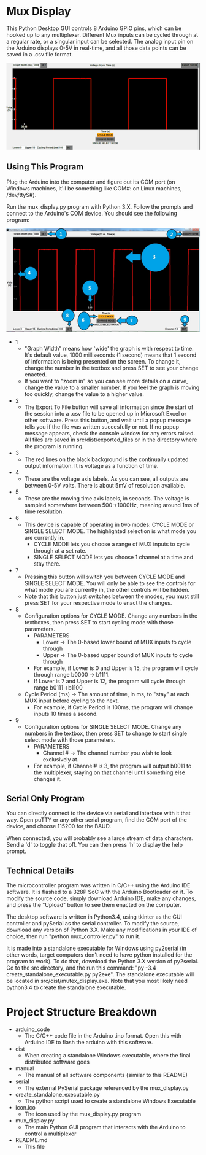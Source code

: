 # Mux Display
This Python Desktop GUI controls 8 Arduino GPIO pins, which can be hooked up to any multiplexer. Different Mux inputs can be cycled through at a regular rate, or a singular input can be selected. The analog input pin on the Arduino displays 0-5V in real-time, and all those data points can be saved in a .csv file format.

![](https://raw.githubusercontent.com/DavidJVitale/mux_display/master/pics/1.gif)

## Using This Program

Plug the Arduino into the computer and figure out its COM port (on Windows machines, it'll be something like COM#: on Linux machines, /dev/ttyS#).

Run the mux_display.py program with Python 3.X. Follow the prompts and connect to the Arduino's COM device. You should see the following program:

![](https://raw.githubusercontent.com/DavidJVitale/mux_display/master/pics/2.jpg)

* 1
    * "Graph Width" means how 'wide' the graph is with respect to time. It's default value, 1000 milliseconds (1 second) means that 1 second of information is being presented on the screen. To change it, change the number in the textbox and press SET to see your change enacted.
    * If you want to "zoom in" so you can see more details on a curve, change the value to a smaller number. If you feel the graph is moving too quickly, change the value to a higher value. 
* 2
    * The Export To File button will save all information since the start of the session into a .csv file to be opened up in Microsoft Excel or other software. Press this button, and wait until a popup message tells you if the file was written succesfully or not. If no popup message appears, check the console window for any errors raised. All files are saved in src/dist/exported_files or in the directory where the program is running.
* 3
    * The red lines on the black background is the continually updated output information. It is voltage as a function of time.
* 4
    * These are the voltage axis labels. As you can see, all outputs are between 0-5V volts. There is about 5mV of resolution available.
* 5
    * These are the moving time axis labels, in seconds. The voltage is sampled somewhere between 500->1000Hz, meaning around 1ms of time resolution.
* 6
    * This device is capable of operating in two modes: CYCLE MODE or SINGLE SELECT MODE. The highlighted selection is what mode you are currently in.
        * CYCLE MODE lets you choose a range of MUX inputs to cycle through at a set rate.
        * SINGLE SELECT MODE lets you choose 1 channel at a time and stay there.
* 7
    * Pressing this button will switch you between CYCLE MODE and SINGLE SELECT MODE. You will only be able to see the controls for what mode you are currently in, the other controls will be hidden.
    * Note that this button just switches between the modes, you must still press SET for your respective mode to enact the changes.
* 8
    * Configuration options for CYCLE MODE. Change any numbers in the textboxes, then press SET to start cycling mode with those parameters.
        * PARAMETERS
            * Lower -> The 0-based lower bound of MUX inputs to cycle through
            * Upper -> The 0-based upper bound of MUX inputs to cycle through
        * For example, if Lower is 0 and Upper is 15, the program will cycle through range b0000 -> b1111.
        * If Lower is 7 and Upper is 12, the program will cycle through range b0111->b1100
    * Cycle Period (ms) -> The amount of time, in ms, to "stay" at each MUX input before cycling to the next. 
        * For example, if Cycle Period is 100ms, the program will change inputs 10 times a second.
* 9
    * Configuration options for SINGLE SELECT MODE. Change any numbers in the textbox, then press SET to change to start single select mode with those parameters.
        * PARAMETERS
            * Channel # -> The channel number you wish to look exclusively at.
        * For example, if Channel# is 3, the program will output b0011 to the multiplexer, staying on that channel until something else changes it.

## Serial Only Program

You can directly connect to the device via serial and interface with it that way. Open puTTY or any other serial program, find the COM port of the device, and choose 115200 for the BAUD.

When connected, you will probably see a large stream of data characters. Send a 'd' to toggle that off. You can then press 'h' to display the help prompt.

## Technical Details 

The microcontroller program was written in C/C++ using the Arduino IDE software. It is flashed to a 328P SoC with the Arduino Bootloader on it. To modify the source code, simply download Arduino IDE, make any changes, and press the "Upload" button to see them enacted on the computer.

The desktop software is written in Python3.4, using tkinter as the GUI controller and pySerial as the serial controller. To modify the source, download any version of Python 3.X. Make any modifications in your IDE of choice, then run "python mux_controller.py" to run it.

It is made into a standalone executable for Windows using py2serial (in other words, target computers don't need to have python installed for the program to work). To do that, download the Python 3.X version of py2serial. Go to the src directory, and the run this command: "py -3.4 create_standalone_executable.py py2exe". The standalone executable will be located in src/dist/mutex_display.exe. Note that you most likely need python3.4 to create the standalone executable.

# Project Structure Breakdown
* arduino_code
    * The C/C++ code file in the Arduino .ino format. Open this with Arduino IDE to flash the arduino with this software.
* dist
    * When creating a standalone Windows executable, where the final distributed software goes
* manual
    * The manual of all software components (similar to this README)
* serial
    * The external PySerial package referenced by the mux_display.py
* create_standalone_executable.py
    * The python script used to create a standalone Windows Executable
* icon.ico
    * The icon used by the mux_display.py program
* mux_display.py
    * The main Python GUI program that interacts with the Arduino to control a multiplexor
* README.md
    * This file
